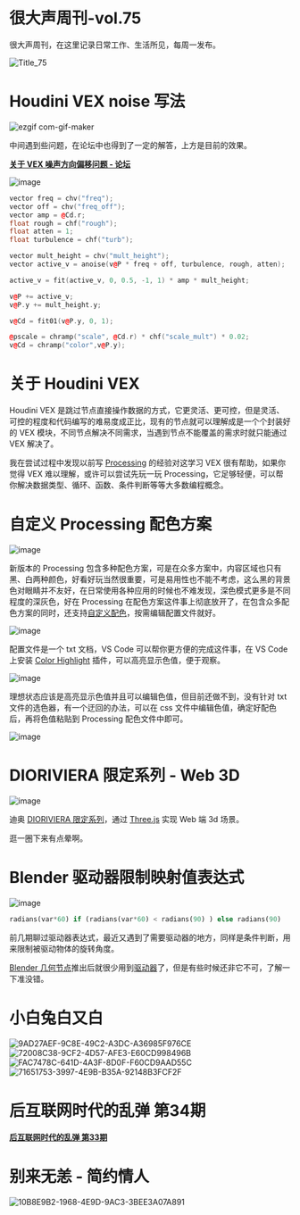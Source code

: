 # 很大声周刊-vol.75
很大声周刊，在这里记录日常工作、生活所见，每周一发布。

![Title_75](https://user-images.githubusercontent.com/20842136/195976659-f2f3b0d2-ca03-4b4e-aa47-9fc4078ec518.png)

# Houdini VEX noise 写法
![ezgif com-gif-maker](https://user-images.githubusercontent.com/20842136/195977069-4b8dd3db-251e-4b0e-970c-790c9bc04514.gif)

中间遇到些问题，在论坛中也得到了一定的解答，上方是目前的效果。

**[关于 VEX 噪声方向偏移问题 - 论坛](https://www.sidefx.com/forum/topic/86836/?page=1#post-375167)**

![image](https://user-images.githubusercontent.com/20842136/195976957-653de17e-f8a9-4312-ab7f-2e8b26367879.png)

``` C++
vector freq = chv("freq");
vector off = chv("freq_off");
vector amp = @Cd.r;
float rough = chf("rough");
float atten = 1;
float turbulence = chf("turb");

vector mult_height = chv("mult_height");
vector active_v = anoise(v@P * freq + off, turbulence, rough, atten);

active_v = fit(active_v, 0, 0.5, -1, 1) * amp * mult_height;

v@P += active_v;
v@P.y += mult_height.y;

v@Cd = fit01(v@P.y, 0, 1);

@pscale = chramp("scale", @Cd.r) * chf("scale_mult") * 0.02;
v@Cd = chramp("color",v@P.y);
```

# 关于 Houdini VEX
Houdini VEX 是跳过节点直接操作数据的方式，它更灵活、更可控，但是灵活、可控的程度和代码编写的难易度成正比，现有的节点就可以理解成是一个个封装好的 VEX 模块，不同节点解决不同需求，当遇到节点不能覆盖的需求时就只能通过 VEX 解决了。

我在尝试过程中发现以前写 [Processing](https://processing.org/) 的经验对这学习 VEX 很有帮助，如果你觉得 VEX 难以理解，或许可以尝试先玩一玩 Processing，它足够轻便，可以帮你解决数据类型、循环、函数、条件判断等等大多数编程概念。

# 自定义 Processing 配色方案
![image](https://user-images.githubusercontent.com/20842136/195977592-bfcc0829-8382-4b5b-a23d-ea7805e83766.png)

新版本的 Processing 包含多种配色方案，可是在众多方案中，内容区域也只有黑、白两种颜色，好看好玩当然很重要，可是易用性也不能不考虑，这么黑的背景色对眼睛并不友好，在日常使用各种应用的时候也不难发现，深色模式更多是不同程度的深灰色，好在 Processing 在配色方案这件事上彻底放开了，在包含众多配色方案的同时，还支持[自定义配色](https://discourse.processing.org/t/processing-4-change-editor-window-colour/31717)，按需编辑配置文件就好。

![image](https://user-images.githubusercontent.com/20842136/195977895-8a9599e2-30e7-43de-be65-f7b8c62281fe.png)

配置文件是一个 txt 文档，VS Code 可以帮你更方便的完成这件事，在 VS Code 上安装 [Color Highlight](https://marketplace.visualstudio.com/items?itemName=naumovs.color-highlight) 插件，可以高亮显示色值，便于观察。

![image](https://user-images.githubusercontent.com/20842136/195978471-395c3fb9-d7a3-4d49-86c1-9051cd0862f8.png)

理想状态应该是高亮显示色值并且可以编辑色值，但目前还做不到，没有针对 txt 文件的选色器，有一个迂回的办法，可以在 css 文件中编辑色值，确定好配色后，再将色值粘贴到 Processing 配色文件中即可。

![image](https://user-images.githubusercontent.com/20842136/195978692-c8088b2a-6efe-4255-8c98-42b477f1002e.png)


# DIORIVIERA 限定系列 - Web 3D
![image](https://user-images.githubusercontent.com/20842136/195978874-1d2f5292-5628-42ca-95c1-4ba40a4b64cc.png)

迪奥 [DIORIVIERA 限定系列](https://capsule.dior.cn/dioriviera-2022/)，通过 [Three.js](https://threejs.org/) 实现 Web 端 3d 场景。

逛一圈下来有点晕啊。

# Blender 驱动器限制映射值表达式
![image](https://user-images.githubusercontent.com/20842136/195979086-deaf21de-dc1b-4099-bfca-3bfaec106359.png)

``` Python
radians(var*60) if (radians(var*60) < radians(90) ) else radians(90)
```

前几期聊过驱动器表达式，最近又遇到了需要驱动器的地方，同样是条件判断，用来限制被驱动物体的旋转角度。

[Blender 几何节点](https://docs.blender.org/manual/zh-hans/dev/modeling/geometry_nodes/introduction.html)推出后就很少用到[驱动器](https://docs.blender.org/manual/zh-hans/dev/animation/drivers/drivers_panel.html)了，但是有些时候还非它不可，了解一下准没错。

# 小白兔白又白
![9AD27AEF-9C8E-49C2-A3DC-A36985F976CE](https://user-images.githubusercontent.com/20842136/195980374-200373dc-9d40-4504-9c3c-09f2b8bc7000.jpeg)
![72008C38-9CF2-4D57-AFE3-E60CD998496B](https://user-images.githubusercontent.com/20842136/195980369-805eea25-4d5a-4541-ac8a-538b649c1d6a.jpeg)
![FAC7478C-641D-4A3F-8D0F-F60CD9AAD55C](https://user-images.githubusercontent.com/20842136/195980371-233f2ec3-621c-4122-85f4-db29d1e1d87a.jpeg)
![71651753-3997-4E9B-B35A-92148B3FCF2F](https://user-images.githubusercontent.com/20842136/195980376-a7c3312f-ebfc-4f8a-a847-e00234551e58.jpeg)

# 后互联网时代的乱弹 第34期

**[后互联网时代的乱弹 第33期]()**

# 别来无恙 - 简约情人
![10B8E9B2-1968-4E9D-9AC3-3BEE3A07A891](https://user-images.githubusercontent.com/20842136/195980372-1377e5c8-2b23-4811-9a90-b0299510ba45.jpeg)
